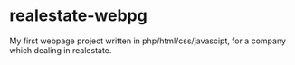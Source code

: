 # realestate-webpg
My first webpage  project written in  php/html/css/javascipt, for a company which dealing in realestate.
